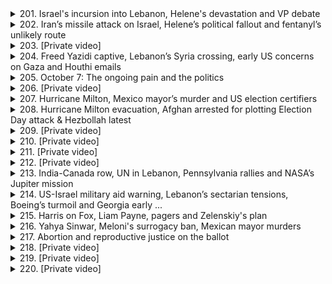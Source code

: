 <details>
<summary>201. Israel's incursion into Lebanon, Helene's devastation and VP debate</summary><br>

<a href="https://www.youtube.com/watch?v=Wlq3IlZIyYI" target="_blank">
    <img src="https://img.youtube.com/vi/Wlq3IlZIyYI/maxresdefault.jpg" 
        alt="[Youtube]" width="200">
</a>

# Israel's incursion into Lebanon, Helene's devastation and VP debate


</details>

<details>
<summary>202. Iran’s missile attack on Israel, Helene’s political fallout and fentanyl’s unlikely route</summary><br>

<a href="https://www.youtube.com/watch?v=MOxXrjJ3OvY" target="_blank">
    <img src="https://img.youtube.com/vi/MOxXrjJ3OvY/maxresdefault.jpg" 
        alt="[Youtube]" width="200">
</a>

# Iran’s missile attack on Israel, Helene’s political fallout and fentanyl’s unlikely route


</details>

<details>
<summary>203. [Private video]</summary><br>

<a href="https://www.youtube.com/watch?v=zMNMOYaRh04" target="_blank">
    <img src="https://img.youtube.com/vi/zMNMOYaRh04/maxresdefault.jpg" 
        alt="[Youtube]" width="200">
</a>

# [Private video]


</details>

<details>
<summary>204. Freed Yazidi captive, Lebanon’s Syria crossing, early US concerns on Gaza and Houthi emails</summary><br>

<a href="https://www.youtube.com/watch?v=PCRNxrEv-8o" target="_blank">
    <img src="https://img.youtube.com/vi/PCRNxrEv-8o/maxresdefault.jpg" 
        alt="[Youtube]" width="200">
</a>

# Freed Yazidi captive, Lebanon’s Syria crossing, early US concerns on Gaza and Houthi emails


</details>

<details>
<summary>205. October 7: The ongoing pain and the politics</summary><br>

<a href="https://www.youtube.com/watch?v=GIlz5En7js4" target="_blank">
    <img src="https://img.youtube.com/vi/GIlz5En7js4/maxresdefault.jpg" 
        alt="[Youtube]" width="200">
</a>

# October 7: The ongoing pain and the politics


</details>

<details>
<summary>206. [Private video]</summary><br>

<a href="https://www.youtube.com/watch?v=KFd1m1HY0K8" target="_blank">
    <img src="https://img.youtube.com/vi/KFd1m1HY0K8/maxresdefault.jpg" 
        alt="[Youtube]" width="200">
</a>

# [Private video]


</details>

<details>
<summary>207. Hurricane Milton, Mexico mayor’s murder and US election certifiers</summary><br>

<a href="https://www.youtube.com/watch?v=py-GzCEZcEA" target="_blank">
    <img src="https://img.youtube.com/vi/py-GzCEZcEA/maxresdefault.jpg" 
        alt="[Youtube]" width="200">
</a>

# Hurricane Milton, Mexico mayor’s murder and US election certifiers


</details>

<details>
<summary>208. Hurricane Milton evacuation, Afghan arrested for plotting Election Day attack & Hezbollah latest</summary><br>

<a href="https://www.youtube.com/watch?v=NqinwV6Vze0" target="_blank">
    <img src="https://img.youtube.com/vi/NqinwV6Vze0/maxresdefault.jpg" 
        alt="[Youtube]" width="200">
</a>

# Hurricane Milton evacuation, Afghan arrested for plotting Election Day attack & Hezbollah latest


</details>

<details>
<summary>209. [Private video]</summary><br>

<a href="https://www.youtube.com/watch?v=cn3XlvkudqU" target="_blank">
    <img src="https://img.youtube.com/vi/cn3XlvkudqU/maxresdefault.jpg" 
        alt="[Youtube]" width="200">
</a>

# [Private video]


</details>

<details>
<summary>210. [Private video]</summary><br>

<a href="https://www.youtube.com/watch?v=CJh-t2zykG8" target="_blank">
    <img src="https://img.youtube.com/vi/CJh-t2zykG8/maxresdefault.jpg" 
        alt="[Youtube]" width="200">
</a>

# [Private video]


</details>

<details>
<summary>211. [Private video]</summary><br>

<a href="https://www.youtube.com/watch?v=Dmsbu7yJhM4" target="_blank">
    <img src="https://img.youtube.com/vi/Dmsbu7yJhM4/maxresdefault.jpg" 
        alt="[Youtube]" width="200">
</a>

# [Private video]


</details>

<details>
<summary>212. [Private video]</summary><br>

<a href="https://www.youtube.com/watch?v=g1PLiosK05c" target="_blank">
    <img src="https://img.youtube.com/vi/g1PLiosK05c/maxresdefault.jpg" 
        alt="[Youtube]" width="200">
</a>

# [Private video]


</details>

<details>
<summary>213. India-Canada row, UN in Lebanon, Pennsylvania rallies and NASA’s Jupiter mission</summary><br>

<a href="https://www.youtube.com/watch?v=zwsvE_zPYRs" target="_blank">
    <img src="https://img.youtube.com/vi/zwsvE_zPYRs/maxresdefault.jpg" 
        alt="[Youtube]" width="200">
</a>

# India-Canada row, UN in Lebanon, Pennsylvania rallies and NASA’s Jupiter mission


</details>

<details>
<summary>214. US-Israel military aid warning, Lebanon’s sectarian tensions, Boeing’s turmoil and Georgia early ...</summary><br>

<a href="https://www.youtube.com/watch?v=feGkM038O3U" target="_blank">
    <img src="https://img.youtube.com/vi/feGkM038O3U/maxresdefault.jpg" 
        alt="[Youtube]" width="200">
</a>

# US-Israel military aid warning, Lebanon’s sectarian tensions, Boeing’s turmoil and Georgia early ...


</details>

<details>
<summary>215. Harris on Fox, Liam Payne, pagers and Zelenskiy's plan</summary><br>

<a href="https://www.youtube.com/watch?v=z4gEwxLGWPg" target="_blank">
    <img src="https://img.youtube.com/vi/z4gEwxLGWPg/maxresdefault.jpg" 
        alt="[Youtube]" width="200">
</a>

# Harris on Fox, Liam Payne, pagers and Zelenskiy's plan


</details>

<details>
<summary>216. Yahya Sinwar, Meloni's surrogacy ban, Mexican mayor murders</summary><br>

<a href="https://www.youtube.com/watch?v=uK6E7NhvvKM" target="_blank">
    <img src="https://img.youtube.com/vi/uK6E7NhvvKM/maxresdefault.jpg" 
        alt="[Youtube]" width="200">
</a>

# Yahya Sinwar, Meloni's surrogacy ban, Mexican mayor murders


</details>

<details>
<summary>217. Abortion and reproductive justice on the ballot</summary><br>

<a href="https://www.youtube.com/watch?v=-H21IzpGwks" target="_blank">
    <img src="https://img.youtube.com/vi/-H21IzpGwks/maxresdefault.jpg" 
        alt="[Youtube]" width="200">
</a>

# Abortion and reproductive justice on the ballot


</details>

<details>
<summary>218. [Private video]</summary><br>

<a href="https://www.youtube.com/watch?v=dUoQKW1VDbo" target="_blank">
    <img src="https://img.youtube.com/vi/dUoQKW1VDbo/maxresdefault.jpg" 
        alt="[Youtube]" width="200">
</a>

# [Private video]


</details>

<details>
<summary>219. [Private video]</summary><br>

<a href="https://www.youtube.com/watch?v=BI9-7uZTmRE" target="_blank">
    <img src="https://img.youtube.com/vi/BI9-7uZTmRE/maxresdefault.jpg" 
        alt="[Youtube]" width="200">
</a>

# [Private video]


</details>

<details>
<summary>220. [Private video]</summary><br>

<a href="https://www.youtube.com/watch?v=rCboRouC3Z8" target="_blank">
    <img src="https://img.youtube.com/vi/rCboRouC3Z8/maxresdefault.jpg" 
        alt="[Youtube]" width="200">
</a>

# [Private video]


</details>

